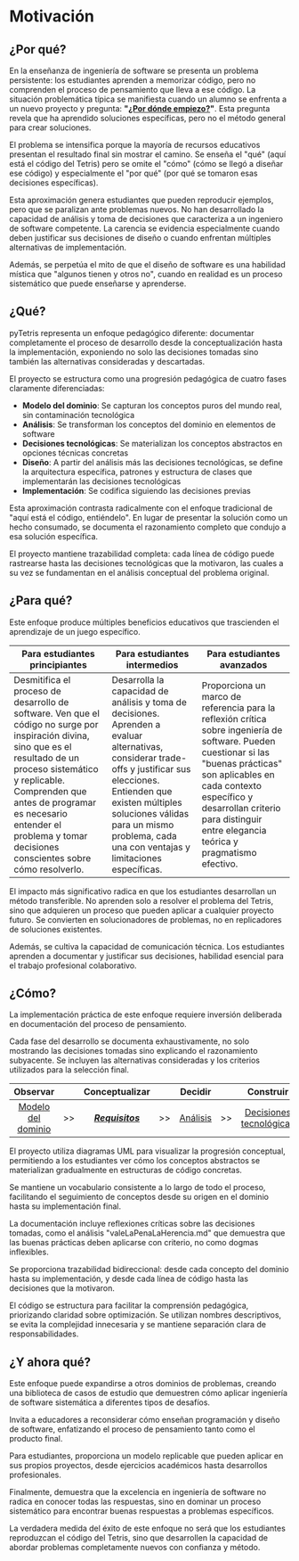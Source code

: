 # Motivación

## ¿Por qué?

En la enseñanza de ingeniería de software se presenta un problema persistente: los estudiantes aprenden a memorizar código, pero no comprenden el proceso de pensamiento que lleva a ese código. La situación problemática típica se manifiesta cuando un alumno se enfrenta a un nuevo proyecto y pregunta: **"[¿Por dónde empiezo?](https://github.com/mmasias/IdSw1/blob/main/temario/2think.md)"**. Esta pregunta revela que ha aprendido soluciones específicas, pero no el método general para crear soluciones.

El problema se intensifica porque la mayoría de recursos educativos presentan el resultado final sin mostrar el camino. Se enseña el "qué" (aquí está el código del Tetris) pero se omite el "cómo" (cómo se llegó a diseñar ese código) y especialmente el "por qué" (por qué se tomaron esas decisiones específicas).

Esta aproximación genera estudiantes que pueden reproducir ejemplos, pero que se paralizan ante problemas nuevos. No han desarrollado la capacidad de análisis y toma de decisiones que caracteriza a un ingeniero de software competente. La carencia se evidencia especialmente cuando deben justificar sus decisiones de diseño o cuando enfrentan múltiples alternativas de implementación.

Además, se perpetúa el mito de que el diseño de software es una habilidad mística que "algunos tienen y otros no", cuando en realidad es un proceso sistemático que puede enseñarse y aprenderse.

## ¿Qué?

pyTetris representa un enfoque pedagógico diferente: documentar completamente el proceso de desarrollo desde la conceptualización hasta la implementación, exponiendo no solo las decisiones tomadas sino también las alternativas consideradas y descartadas.

El proyecto se estructura como una progresión pedagógica de cuatro fases claramente diferenciadas:

- **Modelo del dominio**: Se capturan los conceptos puros del mundo real, sin contaminación tecnológica
- **Análisis**: Se transforman los conceptos del dominio en elementos de software
- **Decisiones tecnológicas**: Se materializan los conceptos abstractos en opciones técnicas concretas
- **Diseño**: A partir del análisis más las decisiones tecnológicas, se define la arquitectura específica, patrones y estructura de clases que implementarán las decisiones tecnológicas
- **Implementación**: Se codifica siguiendo las decisiones previas

Esta aproximación contrasta radicalmente con el enfoque tradicional de "aquí está el código, entiéndelo". En lugar de presentar la solución como un hecho consumado, se documenta el razonamiento completo que condujo a esa solución específica.

El proyecto mantiene trazabilidad completa: cada línea de código puede rastrearse hasta las decisiones tecnológicas que la motivaron, las cuales a su vez se fundamentan en el análisis conceptual del problema original.

## ¿Para qué?

Este enfoque produce múltiples beneficios educativos que trascienden el aprendizaje de un juego específico.

<div align=center>

|Para estudiantes principiantes|Para estudiantes intermedios|Para estudiantes avanzados|
|-|-|-|
|Desmitifica el proceso de desarrollo de software. Ven que el código no surge por inspiración divina, sino que es el resultado de un proceso sistemático y replicable. Comprenden que antes de programar es necesario entender el problema y tomar decisiones conscientes sobre cómo resolverlo.|Desarrolla la capacidad de análisis y toma de decisiones. Aprenden a evaluar alternativas, considerar trade-offs y justificar sus elecciones. Entienden que existen múltiples soluciones válidas para un mismo problema, cada una con ventajas y limitaciones específicas.|Proporciona un marco de referencia para la reflexión crítica sobre ingeniería de software. Pueden cuestionar si las "buenas prácticas" son aplicables en cada contexto específico y desarrollan criterio para distinguir entre elegancia teórica y pragmatismo efectivo.

</div>

El impacto más significativo radica en que los estudiantes desarrollan un método transferible. No aprenden solo a resolver el problema del Tetris, sino que adquieren un proceso que pueden aplicar a cualquier proyecto futuro. Se convierten en solucionadores de problemas, no en replicadores de soluciones existentes.

Además, se cultiva la capacidad de comunicación técnica. Los estudiantes aprenden a documentar y justificar sus decisiones, habilidad esencial para el trabajo profesional colaborativo.

## ¿Cómo?

La implementación práctica de este enfoque requiere inversión deliberada en documentación del proceso de pensamiento.

Cada fase del desarrollo se documenta exhaustivamente, no solo mostrando las decisiones tomadas sino explicando el razonamiento subyacente. Se incluyen las alternativas consideradas y los criterios utilizados para la selección final.

<div align=center>

|Observar||Conceptualizar||Decidir||Construir||Ejecutar|
|:-:|:-:|:-:|:-:|:-:|:-:|:-:|:-:|:-:|
|[Modelo del dominio](/docs/modeloDelDominio.md)|>>|[***Requisitos***](/docs/ProcesoRequisitos.md)|>>|[Análisis](/docs/ProcesoAnalisis.md)|>>|[Decisiones tecnológicas](/docs/DecisionesTecnologicas.md)|>>|[Diseño](/docs/ProcesoDiseño.md)|>>|[Código](/src/)

</div>

El proyecto utiliza diagramas UML para visualizar la progresión conceptual, permitiendo a los estudiantes ver cómo los conceptos abstractos se materializan gradualmente en estructuras de código concretas.

Se mantiene un vocabulario consistente a lo largo de todo el proceso, facilitando el seguimiento de conceptos desde su origen en el dominio hasta su implementación final.

La documentación incluye reflexiones críticas sobre las decisiones tomadas, como el análisis "valeLaPenaLaHerencia.md" que demuestra que las buenas prácticas deben aplicarse con criterio, no como dogmas inflexibles.

Se proporciona trazabilidad bidireccional: desde cada concepto del dominio hasta su implementación, y desde cada línea de código hasta las decisiones que la motivaron.

El código se estructura para facilitar la comprensión pedagógica, priorizando claridad sobre optimización. Se utilizan nombres descriptivos, se evita la complejidad innecesaria y se mantiene separación clara de responsabilidades.

## ¿Y ahora qué?

Este enfoque puede expandirse a otros dominios de problemas, creando una biblioteca de casos de estudio que demuestren cómo aplicar ingeniería de software sistemática a diferentes tipos de desafíos.

Invita a educadores a reconsiderar cómo enseñan programación y diseño de software, enfatizando el proceso de pensamiento tanto como el producto final.

Para estudiantes, proporciona un modelo replicable que pueden aplicar en sus propios proyectos, desde ejercicios académicos hasta desarrollos profesionales.

Finalmente, demuestra que la excelencia en ingeniería de software no radica en conocer todas las respuestas, sino en dominar un proceso sistemático para encontrar buenas respuestas a problemas específicos.

La verdadera medida del éxito de este enfoque no será que los estudiantes reproduzcan el código del Tetris, sino que desarrollen la capacidad de abordar problemas completamente nuevos con confianza y método.
